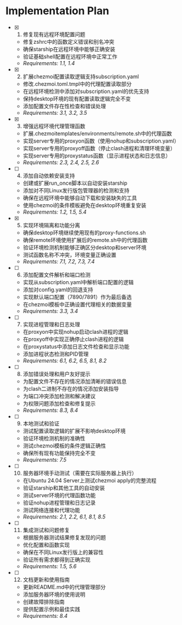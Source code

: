 # Implementation Plan

- [x] 1. 修复现有远程环境配置问题
  - 修复zshrc中的函数定义错误和别名冲突
  - 确保starship在远程环境中能够正确安装
  - 验证基础shell配置在远程环境中正常工作
  - _Requirements: 1.1, 1.4_

- [x] 2. 扩展chezmoi配置读取逻辑支持subscription.yaml
  - 修改.chezmoi.toml.tmpl中的代理配置读取部分
  - 在远程环境检测中添加对subscription.yaml的优先支持
  - 保持desktop环境的现有配置读取逻辑完全不变
  - 添加配置文件存在性检查和错误处理
  - _Requirements: 3.1, 3.2, 3.5_

- [x] 3. 增强远程环境代理管理函数
  - 扩展.chezmoitemplates/environments/remote.sh中的代理函数
  - 实现server专用的proxyon函数（使用nohup和subscription.yaml）
  - 实现server专用的proxyoff函数（停止clash进程和清理环境变量）
  - 实现server专用的proxystatus函数（显示进程状态和日志信息）
  - _Requirements: 2.3, 2.4, 2.5, 2.6_

- [ ] 4. 添加自动依赖安装支持
  - 创建或扩展run_once脚本以自动安装starship
  - 添加对不同Linux发行版包管理器的检测和支持
  - 确保在远程环境中能够自动下载和安装缺失的工具
  - 使用chezmoi的条件模板避免在desktop环境重复安装
  - _Requirements: 1.2, 1.5, 5.4_

- [x] 5. 实现环境隔离和功能分离
  - 确保desktop环境继续使用现有的proxy-functions.sh
  - 确保remote环境使用扩展后的remote.sh中的代理函数
  - 验证环境检测机制能够正确区分desktop和server环境
  - 测试函数名称不冲突，环境变量正确设置
  - _Requirements: 7.1, 7.2, 7.3, 7.4_

- [ ] 6. 添加配置文件解析和端口检测
  - 实现从subscription.yaml中解析端口配置的逻辑
  - 添加对config.yaml的回退支持
  - 实现默认端口配置（7890/7891）作为最后备选
  - 在chezmoi模板中正确设置代理相关的数据变量
  - _Requirements: 3.3, 3.4_

- [ ] 7. 实现进程管理和日志处理
  - 在proxyon中实现nohup启动clash进程的逻辑
  - 在proxyoff中实现正确停止clash进程的逻辑
  - 在proxystatus中添加日志文件检查和显示功能
  - 添加进程状态检测和PID管理
  - _Requirements: 6.1, 6.2, 6.5, 8.1, 8.2_

- [ ] 8. 添加错误处理和用户友好提示
  - 为配置文件不存在的情况添加清晰的错误信息
  - 为clash二进制不存在的情况添加安装指导
  - 为端口冲突添加检测和解决建议
  - 为权限问题添加检查和修复提示
  - _Requirements: 8.3, 8.4_

- [ ] 9. 本地测试和验证
  - 测试配置读取逻辑的扩展不影响desktop环境
  - 验证环境检测机制的准确性
  - 测试chezmoi模板的条件逻辑正确性
  - 确保所有现有功能保持完全不变
  - _Requirements: 7.5_

- [ ] 10. 服务器环境手动测试（需要在实际服务器上执行）
  - 在Ubuntu 24.04 Server上测试chezmoi apply的完整流程
  - 验证starship和其他工具的自动安装
  - 测试server环境的代理函数功能
  - 验证nohup进程管理和日志记录
  - 测试网络连接和代理功能
  - _Requirements: 2.1, 2.2, 6.1, 8.1, 8.5_

- [ ] 11. 集成测试和问题修复
  - 根据服务器测试结果修复发现的问题
  - 优化配置和函数实现
  - 确保在不同Linux发行版上的兼容性
  - 验证所有需求都得到正确实现
  - _Requirements: 1.5, 5.6_

- [ ] 12. 文档更新和使用指南
  - 更新README.md中的代理管理部分
  - 添加服务器环境的使用说明
  - 创建故障排除指南
  - 提供配置示例和最佳实践
  - _Requirements: 8.4_